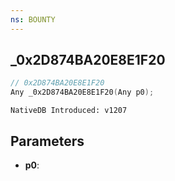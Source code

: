 ```yaml
---
ns: BOUNTY
---
```

## _0x2D874BA20E8E1F20

```c
// 0x2D874BA20E8E1F20
Any _0x2D874BA20E8E1F20(Any p0);
```

```
NativeDB Introduced: v1207
```

## Parameters
* **p0**:
